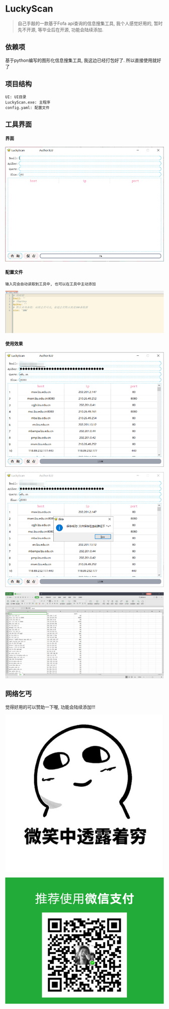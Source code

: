 # LuckyScan

>   自己手敲的一款基于Fofa api查询的信息搜集工具,  我个人感觉好用的,  暂时先不开源, 等毕业后在开源, 功能会陆续添加.

## 依赖项

基于python编写的图形化信息搜集工具, 我这边已经打包好了. 所以直接使用就好了

## 项目结构

```
UI: UI目录
LuckyScan.exe: 主程序
config.yaml: 配置文件
```

## 工具界面

#### 界面

![image-20210731183405216](images\image-20210731183405216.png)

#### 配置文件

`输入完会自动读取到工具中, 也可以在工具中主动添加`

![image-20210731183504300](.\images\image-20210731183504300.png)

#### 使用效果

![image-20210731184053518](.\images\使用1.png)

![image-20210731184133651](.\images\使用2.png)

![image-20210731184221358](.\images\使用3.png)

## 网络乞丐

觉得好用的可以赞助一下喔, 功能会陆续添加!!! 

![img](.\images\表情.jpg)

![image-20210731183848709](.\images\收款.png)

